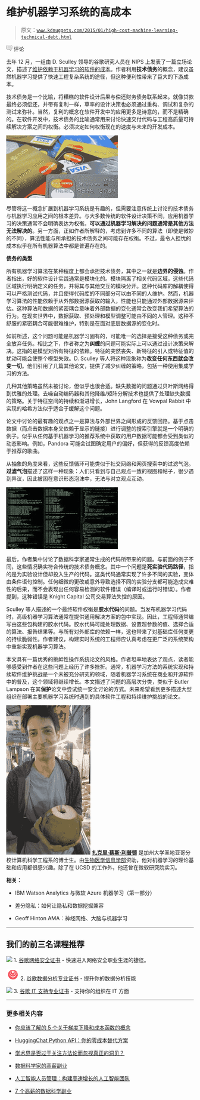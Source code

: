 # 维护机器学习系统的高成本

> 原文：[`www.kdnuggets.com/2015/01/high-cost-machine-learning-technical-debt.html`](https://www.kdnuggets.com/2015/01/high-cost-machine-learning-technical-debt.html)

![c](img/3d9c022da2d331bb56691a9617b91b90.png) 评论

去年 12 月，一组由 D. Sculley 领导的谷歌研究人员在 NIPS 上发表了一篇立场论文，描述了[维护依赖于机器学习的软件的成本](https://research.google.com/pubs/pub43146.html)。作者利用**技术债务**的概念，建议虽然机器学习提供了快速工程复杂系统的途径，但这种便利性带来了巨大的下游成本。

技术债务是一个比喻，将糟糕的软件设计后果与偿还财务债务联系起来。就像贷款最终必须偿还，并带有复利一样，草率的设计决策也必须通过重构、调试和复杂的测试来弥补。当然，复利的概念在软件开发中的应用更多是诗意的，而不是精确的。在软件开发中，技术债务的比喻通常用来讨论快速交付代码与工程高质量可持续解决方案之间的权衡。必须决定如何权衡现在的速度与未来的开发成本。

![信用卡](img/32aeddae67b8cf8b7da863e26eab0296.png)

尽管将这一概念扩展到机器学习系统是有趣的，但需要注意传统上讨论的技术债务与机器学习应用之间的根本差异。与大多数传统的软件设计决策不同，应用机器学习的决策通常不会明确表达为权衡。**可以通过机器学习解决的问题通常是其他方法无法解决的**。另一方面，正如作者所解释的，考虑到许多不同的算法（即使是微妙的不同），算法性能与所承担的技术债务之间可能存在权衡。不过，最令人担忧的成本似乎在所有机器算法中都是普遍存在的。

**债务的类型**

所有机器学习算法在某种程度上都会承担技术债务，其中之一就是**边界的侵蚀**。作者指出，好的软件设计实践通常是模块化的。模块隔离了相关代码区域，这些代码区域执行明确定义的任务，并将其与其他交互的模块分开。这种代码库的解耦使得可以严格测试代码，并且使得代码库的不同部分可以由不同的人维护。然而，机器学习算法的性能依赖于从外部数据源获取的输入，性能也只能通过外部数据源来评估。这种算法和数据的紧密耦合意味着外部数据的变化通常会改变我们希望算法的行为。在现实世界中，数据获取、预处理和模型调整可能由不同的人管理。这种不舒服的紧密耦合可能很难维护，特别是在面对底层数据源的变化时。

如前所述，这个问题可能是机器学习固有的，可能唯一的选择是接受这种债务或完全放弃任务。相比之下，作者称之为**纠缠**的问题可能实际上可以通过设计决策来解决。这指的是模型对所有特征的依赖。特征的突然丧失、新特征的引入或特征值的扰动可能会使整个模型失效。D. Sculley 等人将这种现象称为**改变任何东西就会改变一切**。他们引用了几篇其他论文，提供了减少纠缠的策略，包括一种使用集成学习的方法。

几种其他策略虽然未被讨论，但似乎也很合适。缺失数据的问题通过贝叶斯网络得到优雅的处理。去噪自动编码器和其他降维/矩阵分解技术也提供了处理缺失数据的策略。关于特征空间的持续和渐进增长，John Langford 在 Vowpal Rabbit 中实现的哈希方法似乎适合于缓解这个问题。

论文中讨论的最有趣的观点之一是算法与外部世界之间形成的反馈回路。基于点击数据（而点击数据本身又依赖于显示的链接）进行调整的搜索引擎就是一个明确的例子。似乎从任何基于机器学习的推荐系统中获取的用户数据可能都会受到类似的动态影响。例如，Pandora 可能会试图确定用户的偏好，但获得的反馈高度依赖于推荐的歌曲。

从抽象的角度来看，这些反馈循环可能类似于社交网络和网页搜索中的过滤气泡。**过滤气泡**描述了这样一种现象：人们只看到与自己观点一致的视图和帖子，很少遇到异议，因此被困在意识形态泡沫中，无法与对立观点互动。

![code](img/7acfc0c08f271d03f41bdbeaf8f5f6cc.png)

最后，作者集中讨论了数据科学家通常生成的代码所带来的问题。与前面的例子不同，这些情况确实符合传统的技术债务概念。其中一个问题是**死实验代码路径**，指的是为实验设计但却投入生产的代码。这类代码通常实现了许多不同的实验，变体由条件语句控制。任何细微的更改或意外导致选择不同的实验分支都可能造成灾难性的后果，而不会表现出任何容易检测的软件错误（编译时或运行时错误）。作者提到，这种错误是 Knight Capital 公司交易算法失控的原因。

Sculley 等人描述的一个最终软件权衡是**胶水代码**的问题。当发布机器学习代码时，高级机器学习算法通常在提供通用解决方案的包中实现。因此，工程师通常编写由这些包构建的胶水代码。胶水代码可能处理数据、设置超参数的值、选择合适的算法、报告结果等。与所有对外部库的依赖一样，这也带来了对基础库任何变更的持续脆弱性。作者建议，构建实时系统的工程师应认真考虑在更广泛的系统架构中重新实现机器学习算法。

本文具有一篇优秀的挑衅性操作系统论文的风格。作者坦率地表达了观点，读者能够感受到作者在这些问题上经历了许多挫折。通常，机器学习方法的系统实现和持续软件维护挑战是一个未被充分研究的领域，随着机器学习系统在商业和开源软件中的普及，这个领域将继续增长。本文描述了问题的高层次分类，类似于 Butler Lampson 在其**保护**论文中尝试统一安全讨论的方式。未来希望看到更多描述大型组织在部署主要机器学习系统时遇到的具体软件工程和持续维护挑战的论文。

![扎克里·蔡斯·利普顿](img/240b273c667af1a53a99fd93d1fd39ce.png) **[扎克里·蔡斯·利普顿](http://zacklipton.com)** 是加州大学圣地亚哥分校计算机科学工程系的博士生。由[生物医学信息学部](http://healthsciences.ucsd.edu/som/medicine/divisions/dbmi/pages/default.aspx)资助，他对机器学习的理论基础和应用都很感兴趣。除了在 UCSD 的工作外，他还曾在微软研究院实习。

**相关：**

+   IBM Watson Analytics 与微软 Azure 机器学习（第一部分）

+   差分隐私：如何让隐私和数据挖掘兼容

+   Geoff Hinton AMA：神经网络、大脑与机器学习

* * *

## 我们的前三名课程推荐

![](img/0244c01ba9267c002ef39d4907e0b8fb.png) 1\. [谷歌网络安全证书](https://www.kdnuggets.com/google-cybersecurity) - 快速进入网络安全职业生涯的捷径。

![](img/e225c49c3c91745821c8c0368bf04711.png) 2\. [谷歌数据分析专业证书](https://www.kdnuggets.com/google-data-analytics) - 提升你的数据分析技能

![](img/0244c01ba9267c002ef39d4907e0b8fb.png) 3\. [谷歌 IT 支持专业证书](https://www.kdnuggets.com/google-itsupport) - 支持你的组织在 IT 方面

* * *

### 更多相关内容

+   [你应该了解的 5 个关于梯度下降和成本函数的概念](https://www.kdnuggets.com/2020/05/5-concepts-gradient-descent-cost-function.html)

+   [HuggingChat Python API：你的零成本替代方案](https://www.kdnuggets.com/2023/05/huggingchat-python-api-alternative.html)

+   [学术界是否过于关注方法论而忽视真正的洞见？](https://www.kdnuggets.com/is-academia-obsessing-over-methodology-at-the-cost-of-true-insights)

+   [数据科学家的高薪副业](https://www.kdnuggets.com/2022/01/high-paying-side-hustles-data-scientists.html)

+   [人工智能人员管理：构建高速增长的人工智能团队](https://www.kdnuggets.com/2022/03/people-management-ai-building-highvelocity-ai-teams.html)

+   [7 个高薪的数据科学副业](https://www.kdnuggets.com/7-high-paying-side-hustles-for-data-scientists)
